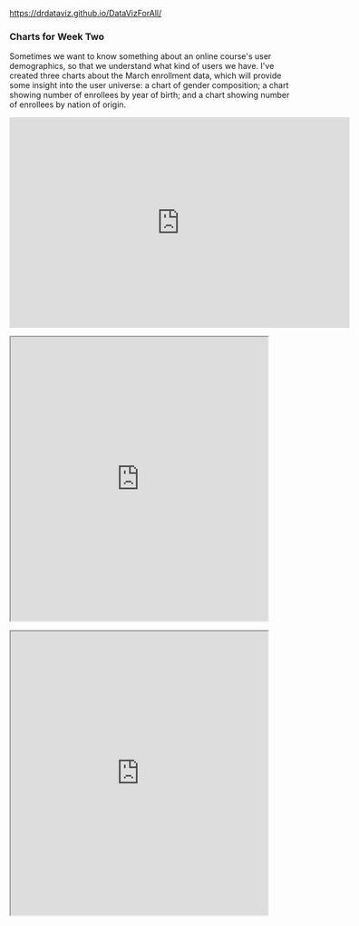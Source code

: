 https://drdataviz.github.io/DataVizForAll/ <br>

<h3> Charts for Week Two</h3>
<p> Sometimes we want to know something about an online course's user demographics, so that we understand what kind of users we have.  I've created three charts about the March enrollment data, which will provide some insight into the user universe:  a chart of gender composition; a chart showing number of enrollees by year of birth; and a chart showing number of enrollees by nation of origin.</p>
<p><iframe width="600" height="371" seamless frameborder="0" scrolling="no" src="https://docs.google.com/a/hamilton.edu/spreadsheets/d/1E3RD9PrbJOfte9-Yg3lTJd5rCWDa7y0HDjLW9F-SJXQ/pubchart?oid=1000987512&amp;format=interactive"></iframe></p>

<p><iframe src="https://public.tableau.com/shared/KF7G36JMG?:showVizHome=no&:embed=true" width="90%" height="500"></iframe></p>
<p><iframe src="https://public.tableau.com/views/DataVizChp2Nations/Sheet1?:showVizHome=no&:embed=true" width="90%" height="500"></iframe></p>
